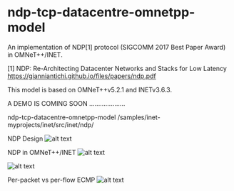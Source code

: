 # ndp-tcp-datacentre-omnetpp-model
An implementation of NDP[1] protocol (SIGCOMM 2017 Best Paper Award) in OMNeT++/INET. 

[1] NDP: Re-Architecting Datacenter Networks and Stacks for Low Latency https://gianniantichi.github.io/files/papers/ndp.pdf 

This model is based on OMNeT++v5.2.1 and INETv3.6.3.

A DEMO IS COMING SOON ....................

ndp-tcp-datacentre-omnetpp-model
/samples/inet-myprojects/inet/src/inet/ndp/

NDP Design
![alt text](https://live.staticflickr.com/65535/48706583473_cbcfd528a0_z_d.jpg)


NDP in OMNeT++/INET
![alt text](https://live.staticflickr.com/65535/48707103072_f57811f959_z_d.jpg)

![alt text](https://live.staticflickr.com/65535/48706601793_6ebd9eb6ee_z_d.jpg)



Per-packet vs per-flow ECMP
![alt text](https://live.staticflickr.com/65535/48706601763_51955a574a_z_d.jpg)
